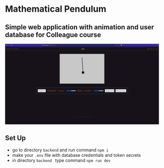 # Mathematical Pendulum
## Simple web application with animation and user database for Colleague course

![website screen shot](./docs/animation_screenshot.png)

## Set Up
* go to directory `backend` and run command `npm i`
* make your `.env` file with database credentials and token secrets
* in directory `backend ` type command `npm run dev`